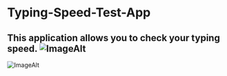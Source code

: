 # Typing-Speed-Test-App
This application allows you to check your typing speed.
![ImageAlt](https://github.com/Icebeear/Typing-Speed-Test-App/blob/main/1.png)
-----
![ImageAlt](https://github.com/Icebeear/Typing-Speed-Test-App/blob/main/2.png)
